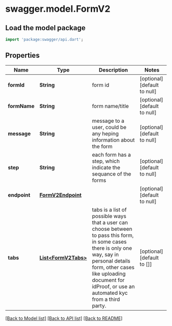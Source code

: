 # swagger.model.FormV2

## Load the model package
```dart
import 'package:swagger/api.dart';
```

## Properties
Name | Type | Description | Notes
------------ | ------------- | ------------- | -------------
**formId** | **String** | form id | [optional] [default to null]
**formName** | **String** | form name/title | [optional] [default to null]
**message** | **String** | message to a user, could be any heping information about the form | [optional] [default to null]
**step** | **String** | each form has a step, which indicate the sequance of the forms | [optional] [default to null]
**endpoint** | [**FormV2Endpoint**](FormV2Endpoint.md) |  | [optional] [default to null]
**tabs** | [**List&lt;FormV2Tabs&gt;**](FormV2Tabs.md) | tabs is a list of possible ways that a user can choose between to pass this form, in some cases there is only one way, say in personal details form, other cases like uploading document for idProof, or use an automated kyc from a third party. | [optional] [default to []]

[[Back to Model list]](../README.md#documentation-for-models) [[Back to API list]](../README.md#documentation-for-api-endpoints) [[Back to README]](../README.md)



